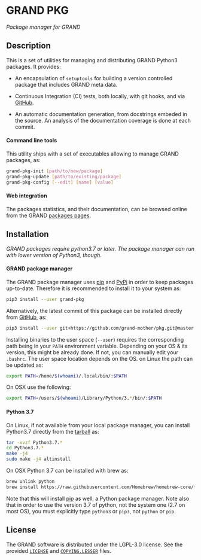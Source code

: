 # GRAND PKG
_Package manager for GRAND_


## Description

This is a set of utilities for managing and distributing GRAND Python3 packages.
It provides:

- An encapsulation of `setuptools` for building a version controlled package
  that includes GRAND meta data.

- Continuous Integration (CI) tests, both locally, with git hooks, and
  via [GitHub][GITHUB].

- An automatic documentation generation, from docstrings embeded in the source.
  An analysis of the documentation coverage is done at each commit.

#### Command line tools

This utility ships with a set of executables allowing to manage GRAND
packages, as:
```bash
grand-pkg-init [path/to/new/package]
grand-pkg-update [path/to/existing/package]
grand-pkg-config [--edit] [name] [value]
```

#### Web integration

The packages statistics, and their documentation, can be browsed online from
the GRAND [packages pages](https://grand-mother.github.io/site/packages.html).

## Installation

_GRAND packages require python3.7 or later. The package manager can run with
lower version of Python3, though._

#### GRAND package manager

The GRAND package manager uses [pip][PIP] and [PyPi][PYPI] in order to keep
packages up-to-date. Therefore it is recommended to install it to your system
as:
```bash
pip3 install --user grand-pkg
```
Alternatively, the latest commit of this package can be installed directly from
[GitHub][GITHUB], as:

```bash
pip3 install --user git+https://github.com/grand-mother/pkg.git@master
```

Installing binaries to the user space (`--user`) requires the corresponding path
being in your `PATH` environment variable.  Depending on your OS & its version,
this might be already done. If not, you can manually edit your `.bashrc`. The
user space location depends on the OS.  on Linux the path can be updated as:
```bash
export PATH=/home/$(whoami)/.local/bin/:$PATH
```
On OSX use the following:
```bash
export PATH=/users/$(whoami)/Library/Python/3.*/bin/:$PATH
```

#### Python 3.7

On Linux, if not available from your local package manager, you can install
Python3.7 directly from the [tarball](https://www.python.org/downloads) as:
```bash
tar -xvzf Python3.7.*
cd Python3.7.*
make -j4
sudo make -j4 altinstall
```

On OSX Python 3.7 can be installed with brew as:
```bash
brew unlink python
brew install https://raw.githubusercontent.com/Homebrew/homebrew-core/fd8bca8d1cf515bab1da7389afaffec71025cbd3/Formula/python.rb
```
Note that this will install [pip][PIP] as well, a Python package manager. Note
also that in order to use the version 3.7 of python, not the system one (2.7 on
most OS), you must explicitly type `python3` or `pip3`, not `python` or `pip`.

## License

The GRAND software is distributed under the LGPL-3.0 license. See the provided
[`LICENSE`][LICENSE] and [`COPYING.LESSER`][COPYING] files.


[COPYING]: https://github.com/grand-mother/pkg/blob/master/COPYING.LESSER
[GITHUB]: https://github.com/grand-mother/pkg
[LICENSE]: https://github.com/grand-mother/pkg/blob/master/LICENSE
[PIP]: https://pypi.org/project/pip
[PYPI]: https://pypi.org/project/grand-pkg
